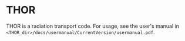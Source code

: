 # THOR

THOR is a radiation transport code. For usage, see the user's manual in `<THOR_dir>/docs/usermanual/CurrentVersion/usermanual.pdf`.
